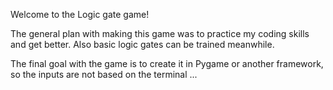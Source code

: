 Welcome to the Logic gate game!

The general plan with making this game was to practice my coding skills and get better.
Also basic logic gates can be trained meanwhile. 

The final goal with the game is to create it in Pygame or another framework, so the inputs are not based on the terminal ...
